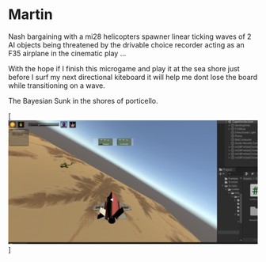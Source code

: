 # Martin
Nash bargaining with a mi28 helicopters spawner linear ticking  waves of 2 AI objects being threatened by the drivable choice recorder acting as an F35 airplane in the cinematic play ...

With the hope if I finish this microgame and play it at the sea shore just before I surf my next directional kiteboard it will help me dont lose the board while transitioning on a wave.

The Bayesian Sunk in the shores of porticello.

[![que no se resistieran, por que sino los mataban ... ](https://raw.githubusercontent.com/rgarro/Martin/master/martin.png)]

